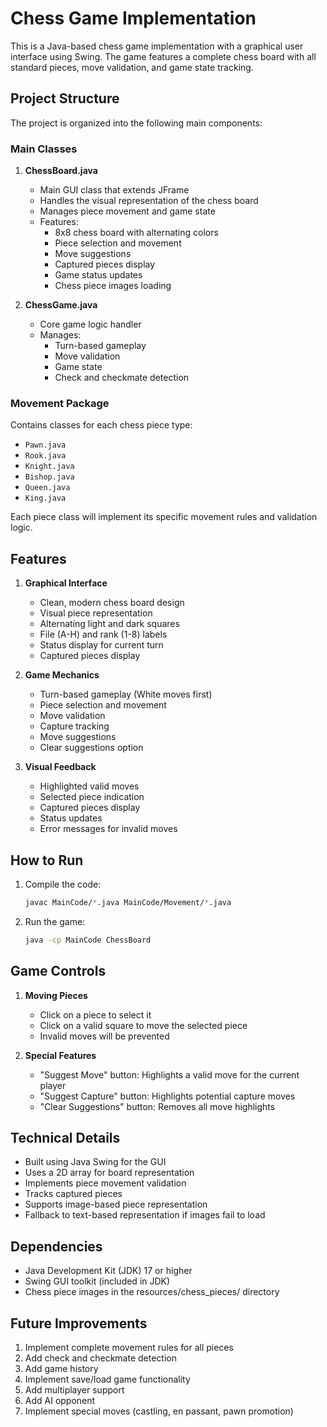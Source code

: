 # Chess Game Implementation

This is a Java-based chess game implementation with a graphical user interface using Swing. The game features a complete chess board with all standard pieces, move validation, and game state tracking.

## Project Structure

The project is organized into the following main components:

### Main Classes

1. **ChessBoard.java**
   - Main GUI class that extends JFrame
   - Handles the visual representation of the chess board
   - Manages piece movement and game state
   - Features:
     - 8x8 chess board with alternating colors
     - Piece selection and movement
     - Move suggestions
     - Captured pieces display
     - Game status updates
     - Chess piece images loading

2. **ChessGame.java**
   - Core game logic handler
   - Manages:
     - Turn-based gameplay
     - Move validation
     - Game state
     - Check and checkmate detection

### Movement Package

Contains classes for each chess piece type:
- `Pawn.java`
- `Rook.java`
- `Knight.java`
- `Bishop.java`
- `Queen.java`
- `King.java`

Each piece class will implement its specific movement rules and validation logic.

## Features

1. **Graphical Interface**
   - Clean, modern chess board design
   - Visual piece representation
   - Alternating light and dark squares
   - File (A-H) and rank (1-8) labels
   - Status display for current turn
   - Captured pieces display

2. **Game Mechanics**
   - Turn-based gameplay (White moves first)
   - Piece selection and movement
   - Move validation
   - Capture tracking
   - Move suggestions
   - Clear suggestions option

3. **Visual Feedback**
   - Highlighted valid moves
   - Selected piece indication
   - Captured pieces display
   - Status updates
   - Error messages for invalid moves

## How to Run

1. Compile the code:
   ```bash
   javac MainCode/*.java MainCode/Movement/*.java
   ```

2. Run the game:
   ```bash
   java -cp MainCode ChessBoard
   ```

## Game Controls

1. **Moving Pieces**
   - Click on a piece to select it
   - Click on a valid square to move the selected piece
   - Invalid moves will be prevented

2. **Special Features**
   - "Suggest Move" button: Highlights a valid move for the current player
   - "Suggest Capture" button: Highlights potential capture moves
   - "Clear Suggestions" button: Removes all move highlights

## Technical Details

- Built using Java Swing for the GUI
- Uses a 2D array for board representation
- Implements piece movement validation
- Tracks captured pieces
- Supports image-based piece representation
- Fallback to text-based representation if images fail to load

## Dependencies

- Java Development Kit (JDK) 17 or higher
- Swing GUI toolkit (included in JDK)
- Chess piece images in the resources/chess_pieces/ directory

## Future Improvements

1. Implement complete movement rules for all pieces
2. Add check and checkmate detection
3. Add game history
4. Implement save/load game functionality
5. Add multiplayer support
6. Add AI opponent
7. Implement special moves (castling, en passant, pawn promotion)
